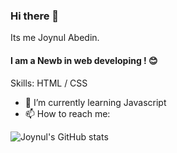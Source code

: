 ### Hi there 👋

<!--
**joynul0/joynul0** is a ✨ _special_ ✨ repository because its `README.md` (this file) appears on your GitHub profile.

Here are some ideas to get you started:

- 🔭 I’m currently working on ...
- 🌱 I’m currently learning ...
- 👯 I’m looking to collaborate on ...
- 🤔 I’m looking for help with ...
- 💬 Ask me about ...
- 📫 How to reach me: ...
- 😄 Pronouns: ...
- ⚡ Fun fact: ...
-->
 Its me Joynul Abedin.
#### I am a Newb in web developing ! 😊

Skills: HTML / CSS

- 🌱 I’m currently learning Javascript 
- 📫 How to reach me: <a href="   https://facebook.com/joynul.abedin.7731" class="fa fa-facebook"></a>                                                        

![Joynul's GitHub stats](https://github-readme-stats.vercel.app/api?username=joynul0&show_icons=true&theme=radical)



 

